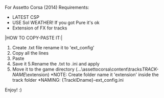 For Assetto Corsa (2014) Requirements:

- LATEST CSP
- USE Sol WEATHER! If you got Pure it's ok
- Extension of FX for tracks

|HOW TO COPY-PASTE IT:|

1. Create .txt file rename it to 'ext_config'
2. Copy all the lines
3. Paste
4. Save it
5.Rename the .txt to .ini and apply
6. Move it to the game directory (...\assettocorsa\content\tracks*TRACK-NAME*\extension)
*NOTE: Create folder name it 'extension' inside the track folder
*NAMING: {TrackIDname}-ext_config.ini

Enjoy! :)
